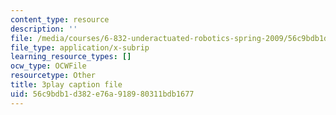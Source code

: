 ```yaml
---
content_type: resource
description: ''
file: /media/courses/6-832-underactuated-robotics-spring-2009/56c9bdb1d382e76a918980311bdb1677_ufM3HLTZ47k.srt
file_type: application/x-subrip
learning_resource_types: []
ocw_type: OCWFile
resourcetype: Other
title: 3play caption file
uid: 56c9bdb1-d382-e76a-9189-80311bdb1677
---
```

